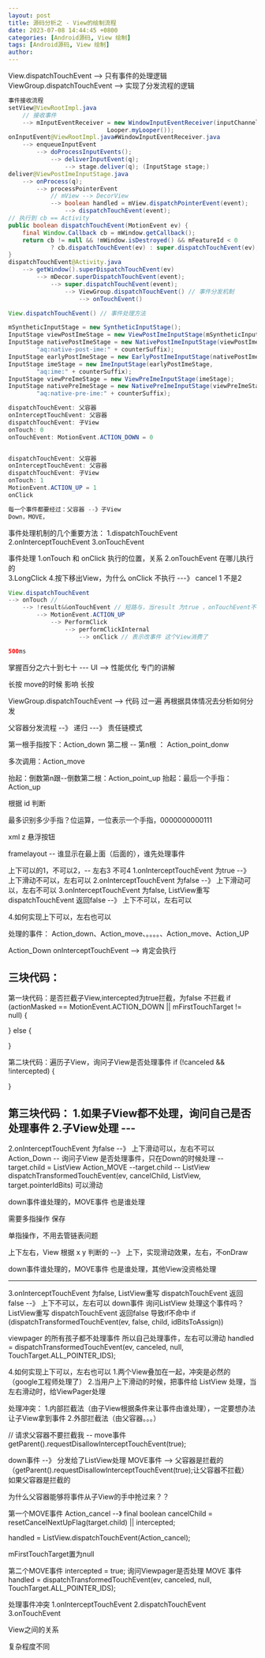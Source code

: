 ```yaml
---
layout: post
title: 源码分析之 - View的绘制流程
date: 2023-07-08 14:44:45 +0800
categories: [Android源码, View 绘制]
tags: [Android源码, View 绘制]
author: 
---
```




View.dispatchTouchEvent --> 只有事件的处理逻辑
ViewGroup.dispatchTouchEvent --> 实现了分发流程的逻辑



```java
事件接收流程
setView@ViewRootImpl.java
	// 接收事件
	--> mInputEventReceiver = new WindowInputEventReceiver(inputChannel,
                            Looper.myLooper());
onInputEvent@ViewRootImpl.java#WindowInputEventReceiver.java
	--> enqueueInputEvent
		--> doProcessInputEvents();
			--> deliverInputEvent(q);
				--> stage.deliver(q); (InputStage stage;)
deliver@ViewPostImeInputStage.java
	--> onProcess(q);
		--> processPointerEvent
			// mView --> DecorView
			--> boolean handled = mView.dispatchPointerEvent(event);
				--> dispatchTouchEvent(event);
// 执行到 cb == Activity
public boolean dispatchTouchEvent(MotionEvent ev) {
    final Window.Callback cb = mWindow.getCallback();
    return cb != null && !mWindow.isDestroyed() && mFeatureId < 0
            ? cb.dispatchTouchEvent(ev) : super.dispatchTouchEvent(ev);
}
dispatchTouchEvent@Activity.java
	--> getWindow().superDispatchTouchEvent(ev)
		--> mDecor.superDispatchTouchEvent(event);
			--> super.dispatchTouchEvent(event);
				--> ViewGroup.dispatchTouchEvent() // 事件分发机制	
					--> onTouchEvent()

View.dispatchTouchEvent() // 事件处理方法
```



```java
mSyntheticInputStage = new SyntheticInputStage();
InputStage viewPostImeStage = new ViewPostImeInputStage(mSyntheticInputStage);
InputStage nativePostImeStage = new NativePostImeInputStage(viewPostImeStage,
        "aq:native-post-ime:" + counterSuffix);
InputStage earlyPostImeStage = new EarlyPostImeInputStage(nativePostImeStage);
InputStage imeStage = new ImeInputStage(earlyPostImeStage,
        "aq:ime:" + counterSuffix);
InputStage viewPreImeStage = new ViewPreImeInputStage(imeStage);
InputStage nativePreImeStage = new NativePreImeInputStage(viewPreImeStage,
        "aq:native-pre-ime:" + counterSuffix);
```



```java
dispatchTouchEvent: 父容器
onInterceptTouchEvent: 父容器
dispatchTouchEvent: 子View
onTouch: 0
onTouchEvent: MotionEvent.ACTION_DOWN = 0


dispatchTouchEvent: 父容器
onInterceptTouchEvent: 父容器
dispatchTouchEvent: 子View
onTouch: 1
MotionEvent.ACTION_UP = 1
onClick

每一个事件都要经过：父容器 --》子View
Down，MOVE，
```



事件处理机制的几个重要方法：
1.dispatchTouchEvent
2.onInterceptTouchEvent
3.onTouchEvent

事件处理 
1.onTouch 和 onClick  执行的位置，关系
2.onTouchEvent 在哪儿执行的  
3.LongClick
4.按下移出View，为什么 onClick 不执行 ---》 cancel 1  不是2

```java
View.dispatchTouchEvent
--> onTouch // 
	--> !result&&onTouchEvent // 短路与，当result 为true ，onTouchEvent不执行
		--> MotionEvent.ACTION_UP
			--> PerformClick
				--> performClickInternal
					--> onClick // 表示改事件 这个View消费了

500ms
```

掌握百分之六十到七十 --- UI --> 性能优化 专门的讲解

















长按  move的时候  影响 长按

ViewGroup.dispatchTouchEvent  --> 代码  过一遍
再根据具体情况去分析如何分发


父容器分发流程 --》 递归  ---》 责任链模式

第一根手指按下：Action_down
第二根 -- 第n根 ： Action_point_donw

多次调用：Action_move

抬起：倒数第n跟--倒数第二根：Action_point_up
抬起：最后一个手指：Action_up

根据 id 判断

最多识别多少手指？位运算，一位表示一个手指，0000000000111

xml  z 悬浮按钮

framelayout -- 谁显示在最上面（后面的），谁先处理事件



上下可以的1，不可以2，-- 左右3 不可4
1.onInterceptTouchEvent 为true --》 上下滑动不可以，左右可以
2.onInterceptTouchEvent 为false --》 上下滑动可以，左右不可以
3.onInterceptTouchEvent 为false,
	ListView重写 dispatchTouchEvent 返回false --》 上下不可以，左右可以

4.如何实现上下可以，左右也可以


处理的事件： Action_down、Action_move、。。。。、Action_move、Action_UP


Action_Down
onInterceptTouchEvent --> 肯定会执行

三块代码：
-------------------------------
第一块代码：是否拦截子View,intercepted为true拦截，为false 不拦截
if (actionMasked == MotionEvent.ACTION_DOWN
                    || mFirstTouchTarget != null) {

} else {

}

第二块代码：遍历子View，询问子View是否处理事件
if (!canceled && !intercepted) {

}

第三块代码：
1.如果子View都不处理，询问自己是否处理事件
2.子View处理 --- 
------------------------------



2.onInterceptTouchEvent 为false --》 上下滑动可以，左右不可以
Action_Down -- 询问子View 是否处理事件，只在Down的时候处理 -- target.child = ListView
Action_MOVE --target.child -- ListView
dispatchTransformedTouchEvent(ev, cancelChild,
                                ListView, target.pointerIdBits)
可以滑动

down事件谁处理的，MOVE事件 也是谁处理

需要多指操作 保存

单指操作，不用去管链表问题

上下左右，View 根据 x y  判断的 --》 上下，实现滑动效果，左右，不onDraw

down事件谁处理的，MOVE事件 也是谁处理，其他View没资格处理

-----------

3.onInterceptTouchEvent 为false,
	ListView重写 dispatchTouchEvent 返回false --》 上下不可以，左右可以
down事件 
询问ListView 处理这个事件吗？
ListView重写 dispatchTouchEvent 返回false 导致if不命中
if (dispatchTransformedTouchEvent(ev, false, child, idBitsToAssign))

viewpager 的所有孩子都不处理事件
所以自己处理事件，左右可以滑动
handled = dispatchTransformedTouchEvent(ev, canceled, null,
                        TouchTarget.ALL_POINTER_IDS);


4.如何实现上下可以，左右也可以
	1.两个View叠加在一起，冲突是必然的（google工程师处理了）
	2.当用户上下滑动的时候，把事件给 ListView 处理，当左右滑动时，给ViewPager处理

处理冲突：
1.内部拦截法（由子View根据条件来让事件由谁处理），一定要想办法让子View拿到事件
2.外部拦截法（由父容器。。。）


// 请求父容器不要拦截我 -- move事件
getParent().requestDisallowInterceptTouchEvent(true);

down事件 --》 分发给了ListView处理
MOVE事件 --> 父容器是拦截的（getParent().requestDisallowInterceptTouchEvent(true);让父容器不拦截）
如果父容器是拦截的

为什么父容器能够将事件从子View的手中抢过来？？


第一个MOVE事件
Action_cancel --》  final boolean cancelChild = resetCancelNextUpFlag(target.child)
                                || intercepted;

handled = ListView.dispatchTouchEvent(Action_cancel);

mFirstTouchTarget置为null


第二个MOVE事件
intercepted = true;
询问Viewpager是否处理 MOVE 事件
handled = dispatchTransformedTouchEvent(ev, canceled, null,
                        TouchTarget.ALL_POINTER_IDS);


处理事件冲突
1.onInterceptTouchEvent
2.dispatchTouchEvent
3.onTouchEvent

View之间的关系

复杂程度不同
